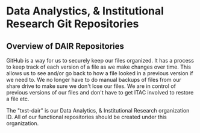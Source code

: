 # Data Analystics, & Institutional Research Git Repositories 

<!--
👋
🙋‍♀️ Descript the organization
🌈 Contribution guidelines - how can the community get involved?
👩‍💻 Useful resources - where can the community find your docs? Is there anything else the community should know?
🍿 Fun facts - what does your team eat for breakfast?
🧙 Remember, you can do mighty things with the power of [Markdown](https://docs.github.com/github/writing-on-github/getting-started-with-writing-and-formatting-on-github/basic-writing-and-formatting-syntax)
-->

## Overview of DAIR Repositories

GitHub is a way for us to securely keep our files organized.  It has a process to keep track of each version of a file as we make changes over time.  This allows us to see and/or go back to how a file looked in a previous version if we need to. We no longer have to do manual backups of files from our share drive to make sure we don't lose our files.  We are in control of previous versions of our files and don't have to get ITAC involved to restore a file etc.

The "txst-dair" is our Data Analytics, & Institutional Research organization ID.  All of our functional repositories should be created under this organization.
